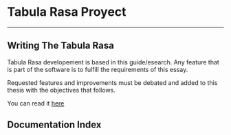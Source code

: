 # Tabula Rasa Proyect
-------------------------------------------------------------------------------

## Writing The Tabula Rasa

Tabula Rasa developement is based in this guide/esearch. Any feature that is part of the software is to fulfill the requirements of this essay.

Requested features and improvements must be debated and added to this thesis with the objectives that follows.

You can read it [here](WritingTheTabulaRasa/index.md)

## Documentation Index

